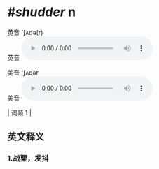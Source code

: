 # ***\#shudder*** n
英音 'ʃʌdə(r)  
英音
<audio src="./media/shudder1.aac" controls="controls"></audio>

美音 'ʃʌdər  
美音
<audio src="./media/shudder2.aac" controls="controls"></audio>



| 词频 1 |  

英文释义
---
### 1.**战栗，发抖**  


